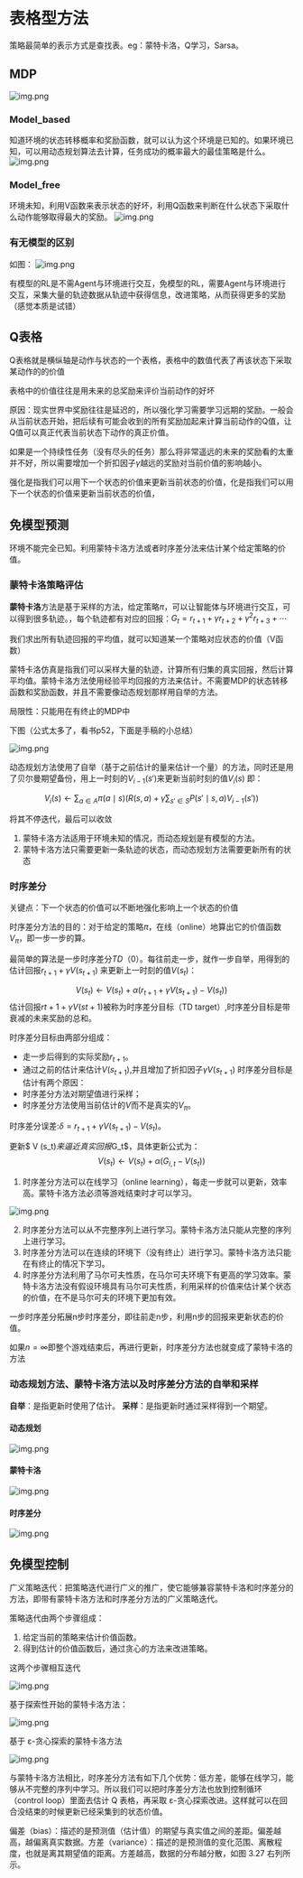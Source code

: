 # 表格型方法

策略最简单的表示方式是查找表。eg：蒙特卡洛，Q学习，Sarsa。

## MDP

![img.png](../weak1_image/mdp_4.png)

### Model_based

知道环境的状态转移概率和奖励函数，就可以认为这个环境是已知的。如果环境已知，可以用动态规划算法去计算，任务成功的概率最大的最佳策略是什么。
![img.png](../weak1_image/model_based.png)

### Model_free

环境未知，利用V函数来表示状态的好坏，利用Q函数来判断在什么状态下采取什么动作能够取得最大的奖励。
![img.png](../weak1_image/Model_free.png)

### 有无模型的区别

如图：
![img.png](../weak1_image/control_free_based.png)

有模型的RL是不需Agent与环境进行交互，免模型的RL，需要Agent与环境进行交互，采集大量的轨迹数据从轨迹中获得信息，改进策略，从而获得更多的奖励（感觉本质是试错）

## Q表格

Q表格就是横纵轴是动作与状态的一个表格，表格中的数值代表了再该状态下采取某动作的的价值

表格中的价值往往是用未来的总奖励来评价当前动作的好坏

原因：现实世界中奖励往往是延迟的，所以强化学习需要学习远期的奖励。一般会从当前状态开始，把后续有可能会收到的所有奖励加起来计算当前动作的Q值，让Q值可以真正代表当前状态下动作的真正价值。

如果是一个持续性任务（没有尽头的任务）那么将非常遥远的未来的奖励看的太重并不好，所以需要增加一个折扣因子$γ$越远的奖励对当前价值的影响越小。

强化是指我们可以用下一个状态的价值来更新当前状态的价值，化是指我们可以用下一个状态的价值来更新当前状态的价值，

## 免模型预测

环境不能完全已知。利用蒙特卡洛方法或者时序差分法来估计某个给定策略的价值。

### 蒙特卡洛策略评估

**蒙特卡洛**方法是基于采样的方法，给定策略$π$，可以让智能体与环境进行交互，可以得到很多轨迹。，每个轨迹都有对应的回报：$G_t = r_{t+1} + \gamma r_{t+2} + \gamma^2 r_{t+3} + \cdots$

我们求出所有轨迹回报的平均值，就可以知道某一个策略对应状态的价值（V函数）

蒙特卡洛仿真是指我们可以采样大量的轨迹，计算所有归集的真实回报，然后计算平均值。蒙特卡洛方法使用经验平均回报的方法来估计。不需要MDP的状态转移函数和奖励函数，并且不需要像动态规划那样用自举的方法。

局限性：只能用在有终止的MDP中

下图（公式太多了，看书p52，下面是手稿的小总结）

![img.png](../weak1_image/mtkl_xzj.png)

动态规划方法使用了自举（基于之前估计的量来估计一个量）的方法，同时还是用了贝尔曼期望备份，用上一时刻的$V_{i-1}(s')$来更新当前时刻的值$V_i(s)$
即：

$$
V_i(s) \leftarrow \sum_{a \in A} \pi(a \mid s) \left( R(s, a) + \gamma \sum_{s' \in S} P(s' \mid s, a)V_{i-1}(s') \right)
$$

将其不停迭代，最后可以收敛

1. 蒙特卡洛方法适用于环境未知的情况，而动态规划是有模型的方法。
2. 蒙特卡洛方法只需要更新一条轨迹的状态，而动态规划方法需要更新所有的状态

### 时序差分

关键点：下一个状态的价值可以不断地强化影响上一个状态的价值

时序差分方法的目的：对于给定的策略$π$，在线（online）地算出它的价值函数$V_π$，即一步一步的算。

最简单的算法是一步时序差分$TD（0）$。每往前走一步，就作一步自举，用得到的估计回报$r_{t+1} + γV (s_{t+1})$ 来更新上一时刻的值$V (s_t)$：

$$
V (s_t) ← V (s_t) + α (r_{t+1} + γV (s_{t+1}) − V (s_t))
$$
估计回报$rt+1 +γV (st+1)$被称为时序差分目标（TD target）,时序差分目标是带衰减的未来奖励的总和。

时序差分目标由两部分组成：
- 走一步后得到的实际奖励$r_{t+1}$。
- 通过之前的估计来估计$V (s_{t+1})$,并且增加了折扣因子$γV (s_{t+1})$
时序差分目标是估计有两个原因：
- 时序差分方法对期望值进行采样；
- 时序差分方法使用当前估计的$V$而不是真实的$V_π$。

时序差分误差:$δ = r_{t+1} + γV (s_{t+1}) − V (s_t)。$

更新$ V (s_t)$来逼近真实回报$G_t$，具体更新公式为：
$$
V(s_t) \leftarrow V(s_t) + \alpha \left( G_{i,t} - V(s_t) \right)
$$

1. 时序差分方法可以在线学习（online learning），每走一步就可以更新，效率高。蒙特卡洛方法必须等游戏结束时才可以学习。

![img.png](../weak1_image/sxcf_mtkl.png)

2. 时序差分方法可以从不完整序列上进行学习。蒙特卡洛方法只能从完整的序列上进行学习。
3. 时序差分方法可以在连续的环境下（没有终止）进行学习。蒙特卡洛方法只能在有终止的情况下学习。
4. 时序差分方法利用了马尔可夫性质，在马尔可夫环境下有更高的学习效率。蒙特卡洛方法没有假设环境具有马尔可夫性质，利用采样的价值来估计某个状态的价值，在不是马尔可夫的环境下更加有效。

一步时序差分拓展n步时序差分，即往前走n步，利用n步的回报来更新状态的价值。

如果$n = ∞$即整个游戏结束后，再进行更新，时序差分方法也就变成了蒙特卡洛的方法
### 动态规划方法、蒙特卡洛方法以及时序差分方法的自举和采样
**自举**：是指更新时使用了估计。
**采样**：是指更新时通过采样得到一个期望。
#### 动态规划
![img.png](../weak1_image/dtghffbf.png)
#### 蒙特卡洛
![img.png](../weak1_image/mtklffbf.png)
#### 时序差分
![img.png](../weak1_image/sxcfffbf.png)

## 免模型控制
广义策略迭代：把策略迭代进行广义的推广，使它能够兼容蒙特卡洛和时序差分的方法，即带有蒙特卡洛方法和时序差分方法的广义策略迭代。

策略迭代由两个步骤组成：
1. 给定当前的策略来估计价值函数。
2. 得到估计的价值函数后，通过贪心的方法来改进策略。

这两个步骤相互迭代

![img.png](../weak1_image/gycldd.png)

基于探索性开始的蒙特卡洛方法：

![img.png](../weak1_image/jytxxks_mtkl.png)

基于 ε-贪心探索的蒙特卡洛方法

![img.png](../weak1_image/txts_mtkl.png)

与蒙特卡洛方法相比，时序差分方法有如下几个优势：低方差，能够在线学习，能够从不完整的序列中学习。所以我们可以把时序差分方法也放到控制循环（control loop）里面去估计 Q 表格，再采取 ε-贪心探索改进。这样就可以在回合没结束的时候更新已经采集到的状态价值。

偏差（bias）：描述的是预测值（估计值）的期望与真实值之间的差距。偏差越高，越偏离真实数据。方差（variance）：描述的是预测值的变化范围、离散程度，也就是离其期望值的距离。方差越高，数据的分布越分散，如图 3.27 右列所示。




